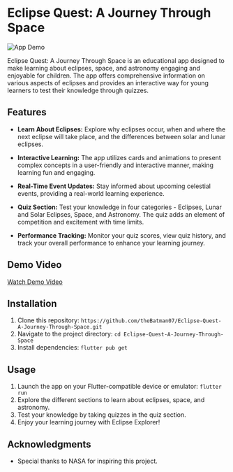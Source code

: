 # Eclipse Quest: A Journey Through Space

![App Demo](https://media.tenor.com/ziD0fMWnsCwAAAAd/total-eclipse-solar-eclipse101.gif)

Eclipse Quest: A Journey Through Space is an educational app designed to make learning about eclipses, space, and astronomy engaging and enjoyable for children. The app offers comprehensive information on various aspects of eclipses and provides an interactive way for young learners to test their knowledge through quizzes.

## Features

- **Learn About Eclipses:** Explore why eclipses occur, when and where the next eclipse will take place, and the differences between solar and lunar eclipses.

- **Interactive Learning:** The app utilizes cards and animations to present complex concepts in a user-friendly and interactive manner, making learning fun and engaging.

- **Real-Time Event Updates:** Stay informed about upcoming celestial events, providing a real-world learning experience.

- **Quiz Section:** Test your knowledge in four categories - Eclipses, Lunar and Solar Eclipses, Space, and Astronomy. The quiz adds an element of competition and excitement with time limits.

- **Performance Tracking:** Monitor your quiz scores, view quiz history, and track your overall performance to enhance your learning journey.

## Demo Video

[Watch Demo Video](https://youtube.com/shorts/fxcFFgC_oxQ?feature=share)

## Installation

1. Clone this repository: `https://github.com/theBatman07/Eclipse-Quest-A-Journey-Through-Space.git`
2. Navigate to the project directory: `cd Eclipse-Quest-A-Journey-Through-Space`
3. Install dependencies: `flutter pub get`

## Usage

1. Launch the app on your Flutter-compatible device or emulator: `flutter run`
2. Explore the different sections to learn about eclipses, space, and astronomy.
3. Test your knowledge by taking quizzes in the quiz section.
4. Enjoy your learning journey with Eclipse Explorer!

## Acknowledgments

- Special thanks to NASA for inspiring this project.
